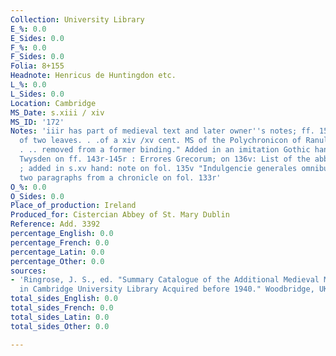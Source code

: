 ```yaml
---
Collection: University Library
E_%: 0.0
E_Sides: 0.0
F_%: 0.0
F_Sides: 0.0
Folia: 8+155
Headnote: Henricus de Huntingdon etc.
L_%: 0.0
L_Sides: 0.0
Location: Cambridge
MS_Date: s.xiii / xiv
MS_ID: '172'
Notes: 'iiir has part of medieval text and later owner''s notes; ff. 155v-158v "consist
  of two leaves. . .of a xiv /xv cent. MS of the Polychronicon of Ranulphus Higden
  . .. removed from a former binding." Added in an imitation Gothic hand by Sir. Roger
  Twysden on ff. 143r-145r : Errores Grecorum; on 136v: List of the abbots of Melrose
  ; added in s.xv hand: note on fol. 135v "Indulgencie generales omnibus etc." and
  two paragraphs from a chronicle on fol. 133r'
O_%: 0.0
O_Sides: 0.0
Place_of_production: Ireland
Produced_for: Cistercian Abbey of St. Mary Dublin
Reference: Add. 3392
percentage_English: 0.0
percentage_French: 0.0
percentage_Latin: 0.0
percentage_Other: 0.0
sources:
- 'Ringrose, J. S., ed. "Summary Catalogue of the Additional Medieval Manuscripts
  in Cambridge University Library Acquired before 1940." Woodbridge, UK: Boydell.'
total_sides_English: 0.0
total_sides_French: 0.0
total_sides_Latin: 0.0
total_sides_Other: 0.0

---
```

